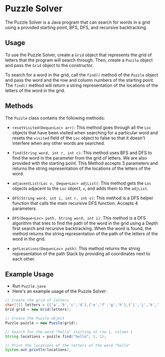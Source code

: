 # Puzzle Solver

The Puzzle Solver is a Java program that can search for words in a grid using a provided starting point, BFS, DFS, and recursive backtracking. 

## Usage

To use the Puzzle Solver, create a `Grid` object that represents the grid of letters that the program will search through. Then, create a `Puzzle` object and pass the `Grid` object to the constructor. 

To search for a word in the grid, call the `find()` method of the `Puzzle` object and pass the word and the row and column numbers of the starting point. The `find()` method will return a string representation of the locations of the letters of the word in the grid.

## Methods

The `Puzzle` class contains the following methods:

- `resetVisited(Deque<Loc> arr)`: This method goes through all the `Loc` objects that have been visited when searching for a particular word and resets the `visited` field of the `Loc` object to false so that it doesn't interfere when any other words are searched. 

- `find(String word, int r, int c)`: This method uses BFS and DFS to find the word in the parameter from the grid of letters. We are also provided with the starting point. This Method accepts 3 parameters and returns the string representation of the locations of the letters of the word.

- `adjacentList(Loc v, Deque<Loc> adjList)`: This method gets the `Loc` objects adjacent to the `Loc` object, `v`, and adds them to the `adjList`.

- `DFS(String word, int i, int r, int c)`: This method is a DFS helper function that calls the main recursive DFS function. Accepts 4 parameters.

- `DFS(Deque<Loc> path, String word, int i)`: This method is a DFS algorithm that tries to find the path of the word in the grid using a Depth first search and recursive backtracking. When the word is found, the method returns the string representation of the path of the letters of the word in the grid.

- `getLocations(Deque<Loc> path)`: This method returns the string representation of the path Stack by providing all coordinates next to each other.

## Example Usage
* Run ```Puzzle.java```
* Here's an example usage of the Puzzle Solver:

```java
// Create the grid of letters
char[][] letters = {{'a','b','c','d'},{'e','f','g','h'},{'i','j','k','l'},{'m','n','o','p'}};
Grid grid = new Grid(letters);

// Create the Puzzle object
Puzzle puzzle = new Puzzle(grid);

// Search for the word "hello" starting at row 1, column 1
String locations = puzzle.find("hello", 1, 1);

// Print the locations of the letters of the word "hello"
System.out.println(locations);
